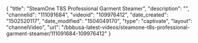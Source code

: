 {
    "title": "SteamOne T8S Professional Garment Steamer",
    "description": "",
    "channelid": "111091684",
    "videoid": "109976412",
    "date_created": "1502520117",
    "date_modified": "1504049170",
    "type": "captivate",
    "layout": "channelVideo",
    "url": "\/bbbusa-latest-videos\/steamone-t8s-professional-garment-steamer\/111091684-109976412"
}
